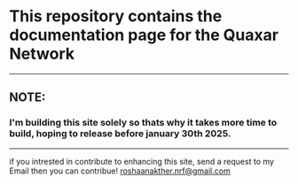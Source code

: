 # This repository contains the documentation page for the Quaxar Network
---
## NOTE: 
### I'm building this site solely so thats why it takes more time to build, hoping to release before january 30th 2025.
---
if you intrested in contribute to enhancing this site, send a request to my Email then you can contribue! 
roshaanakther.nrf@gmail.com


